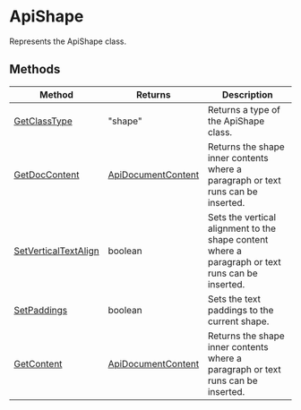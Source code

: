 # ApiShape

Represents the ApiShape class.


## Methods

| Method | Returns | Description |
| ------ | ------- | ----------- |
| [GetClassType](./Methods/GetClassType.md) | "shape" | Returns a type of the ApiShape class. |
| [GetDocContent](./Methods/GetDocContent.md) | [ApiDocumentContent](../ApiDocumentContent/ApiDocumentContent.md) | Returns the shape inner contents where a paragraph or text runs can be inserted. |
| [SetVerticalTextAlign](./Methods/SetVerticalTextAlign.md) | boolean | Sets the vertical alignment to the shape content where a paragraph or text runs can be inserted. |
| [SetPaddings](./Methods/SetPaddings.md) | boolean | Sets the text paddings to the current shape. |
| [GetContent](./Methods/GetContent.md) | [ApiDocumentContent](../ApiDocumentContent/ApiDocumentContent.md) | Returns the shape inner contents where a paragraph or text runs can be inserted. |
